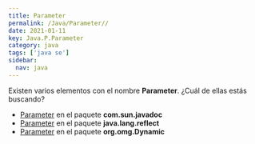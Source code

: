 ```yaml
---
title: Parameter
permalink: /Java/Parameter//
date: 2021-01-11
key: Java.P.Parameter
category: java
tags: ['java se']
sidebar: 
  nav: java
---
```


Existen varios elementos con el nombre **Parameter**. ¿Cuál de ellas estás buscando?
<ul>
<li><a href="/Java/Parameter-com-sun-javadoc/">Parameter</a> en el paquete <strong>com.sun.javadoc</strong></li>
<li><a href="/Java/Parameter-java-lang-reflect/">Parameter</a> en el paquete <strong>java.lang.reflect</strong></li>
<li><a href="/Java/Parameter-org-omg-Dynamic/">Parameter</a> en el paquete <strong>org.omg.Dynamic</strong></li>
<ul>
